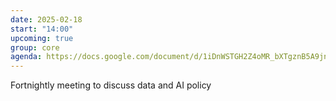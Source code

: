 ```yaml
---
date: 2025-02-18
start: "14:00"
upcoming: true
group: core
agenda: https://docs.google.com/document/d/1iDnWSTGH2Z4oMR_bXTgznB5A9jnUfZJwode2SCmbh8k/edit?tab=t.0
--- 
```

Fortnightly meeting to discuss data and AI policy